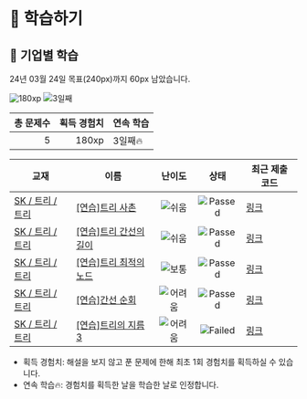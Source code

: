 # 📖 학습하기

## 🚀 기업별 학습
24년 03월 24일 목표(240px)까지 60px 남았습니다.

![180xp](https://img.shields.io/badge/EXP-180xp-%235cb85c.svg?for-the-badge)
![3일째](https://img.shields.io/badge/연속학습-3일째-%23E34F26.svg?for-the-badge)

|총 문제수|획득 경험치|연속 학습|
|---:|---:|---|
5|180xp|3일째🔥|

|교재|이름|난이도|상태|최근 제출 코드|
|---|---|:---:|:---:|---|
|[SK / 트리 / 트리](https://www.codetree.ai/missions?missionId=18)|[[연습]트리 사촌](https://www.codetree.ai/missions/18/problems/beard-tree)|![쉬움][easy]|![Passed][passed]|[링크](https://github.com/kebuni/codetree-TILs/blob/main/240324/%ED%8A%B8%EB%A6%AC%20%EC%82%AC%EC%B4%8C/beard-tree.py)|
|[SK / 트리 / 트리](https://www.codetree.ai/missions?missionId=18)|[[연습]트리 간선의 길이](https://www.codetree.ai/missions/18/problems/length-of-tree-trunk)|![쉬움][easy]|![Passed][passed]|[링크](https://github.com/kebuni/codetree-TILs/blob/main/240324/%ED%8A%B8%EB%A6%AC%20%EA%B0%84%EC%84%A0%EC%9D%98%20%EA%B8%B8%EC%9D%B4/length-of-tree-trunk.py)|
|[SK / 트리 / 트리](https://www.codetree.ai/missions?missionId=18)|[[연습]트리 최적의 노드](https://www.codetree.ai/missions/18/problems/tree-optimal-node)|![보통][medium]|![Passed][passed]|[링크](https://github.com/kebuni/codetree-TILs/blob/main/240324/%ED%8A%B8%EB%A6%AC%20%EC%B5%9C%EC%A0%81%EC%9D%98%20%EB%85%B8%EB%93%9C/tree-optimal-node.py)|
|[SK / 트리 / 트리](https://www.codetree.ai/missions?missionId=18)|[[연습]간선 순회](https://www.codetree.ai/missions/18/problems/touring-the-line)|![어려움][hard]|![Passed][passed]|[링크](https://github.com/kebuni/codetree-TILs/blob/main/240324/%EA%B0%84%EC%84%A0%20%EC%88%9C%ED%9A%8C/touring-the-line.py)|
|[SK / 트리 / 트리](https://www.codetree.ai/missions?missionId=18)|[[연습]트리의 지름 3](https://www.codetree.ai/missions/18/problems/diameter-of-tree-3)|![어려움][hard]|![Failed][failed]|[링크](https://github.com/kebuni/codetree-TILs/blob/main/240324/%ED%8A%B8%EB%A6%AC%EC%9D%98%20%EC%A7%80%EB%A6%84%203/diameter-of-tree-3.py)|


* 획득 경험치: 해설을 보지 않고 푼 문제에 한해 최초 1회 경험치를 획득하실 수 있습니다.
* 연속 학습🔥: 경험치를 획득한 날을 학습한 날로 인정합니다.










[b5]: https://img.shields.io/badge/Bronze_5-%235D3E31.svg
[b4]: https://img.shields.io/badge/Bronze_4-%235D3E31.svg
[b3]: https://img.shields.io/badge/Bronze_3-%235D3E31.svg
[b2]: https://img.shields.io/badge/Bronze_2-%235D3E31.svg
[b1]: https://img.shields.io/badge/Bronze_1-%235D3E31.svg
[s5]: https://img.shields.io/badge/Silver_5-%23394960.svg
[s4]: https://img.shields.io/badge/Silver_4-%23394960.svg
[s3]: https://img.shields.io/badge/Silver_3-%23394960.svg
[s2]: https://img.shields.io/badge/Silver_2-%23394960.svg
[s1]: https://img.shields.io/badge/Silver_1-%23394960.svg
[g5]: https://img.shields.io/badge/Gold_5-%23FFC433.svg
[g4]: https://img.shields.io/badge/Gold_4-%23FFC433.svg
[g3]: https://img.shields.io/badge/Gold_3-%23FFC433.svg
[g2]: https://img.shields.io/badge/Gold_2-%23FFC433.svg
[g1]: https://img.shields.io/badge/Gold_1-%23FFC433.svg
[p5]: https://img.shields.io/badge/Platinum_5-%2376DDD8.svg
[p4]: https://img.shields.io/badge/Platinum_4-%2376DDD8.svg
[p3]: https://img.shields.io/badge/Platinum_3-%2376DDD8.svg
[p2]: https://img.shields.io/badge/Platinum_2-%2376DDD8.svg
[p1]: https://img.shields.io/badge/Platinum_1-%2376DDD8.svg
[passed]: https://img.shields.io/badge/Passed-%23009D27.svg
[failed]: https://img.shields.io/badge/Failed-%23D24D57.svg
[easy]: https://img.shields.io/badge/쉬움-%235cb85c.svg?for-the-badge
[medium]: https://img.shields.io/badge/보통-%23FFC433.svg?for-the-badge
[hard]: https://img.shields.io/badge/어려움-%23D24D57.svg?for-the-badge